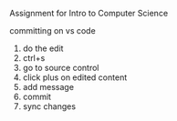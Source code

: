 Assignment for Intro to Computer Science

committing on vs code
1. do the edit
2. ctrl+s
3. go to source control
4. click plus on edited content
5. add message
6. commit
7. sync changes